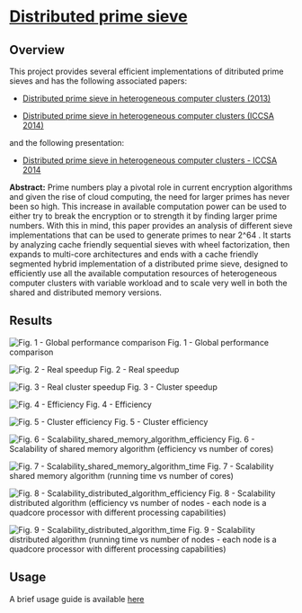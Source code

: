 # [Distributed prime sieve](http://carlosmccosta.github.io/Distributed-Prime-Sieve/)

## Overview
This project provides several efficient implementations of ditributed prime sieves and has the following associated papers:

- [Distributed prime sieve in heterogeneous computer clusters (2013)](https://www.researchgate.net/publication/257213711_Distributed_prime_sieve_in_heterogeneous_computer_clusters)

- [Distributed prime sieve in heterogeneous computer clusters (ICCSA 2014)](https://www.researchgate.net/publication/262142509_Distributed_Prime_Sieve_in_Heterogeneous_Computer_Clusters)


and the following presentation:

- [Distributed prime sieve in heterogeneous computer clusters - ICCSA 2014](https://github.com/carlosmccosta/Distributed-Prime-Sieve/blob/master/DistributedPrimeSieve-Presentation-ICCSA2014/DistributedPrimeSieve-ICCSA.pdf?raw=true)

**Abstract:**
Prime numbers play a pivotal role in current encryption algorithms and given the rise of cloud computing, the need for larger primes has never been so high. This increase in available computation power can be used to either try to break the encryption or to strength it by finding larger prime numbers. With this in mind, this paper provides an analysis of different sieve implementations that can be used to generate primes to near 2^64 . It starts by analyzing cache friendly sequential sieves with wheel factorization, then expands to multi-core architectures and ends with a cache friendly segmented hybrid implementation of a distributed prime sieve, designed to efficiently use all the available computation resources of heterogeneous computer clusters with variable workload and to scale very well in both the shared and distributed memory versions.




## Results

![Fig. 1 - Global performance comparison](https://raw.github.com/carlosmccosta/Distributed-Prime-Sieve/master/DistributedPrimeSieve/docs/GlobalPerformance.png)
Fig. 1 - Global performance comparison


![Fig. 2 - Real speedup](https://raw.github.com/carlosmccosta/Distributed-Prime-Sieve/master/DistributedPrimeSieve/docs/RealSpeedup.png)
Fig. 2 - Real speedup


![Fig. 3 - Real cluster speedup](https://raw.github.com/carlosmccosta/Distributed-Prime-Sieve/master/DistributedPrimeSieve/docs/cluster_speedup.png)
Fig. 3 - Cluster speedup


![Fig. 4 - Efficiency](https://raw.github.com/carlosmccosta/Distributed-Prime-Sieve/master/DistributedPrimeSieve/docs/Efficiency.png)
Fig. 4 - Efficiency


![Fig. 5 - Cluster efficiency](https://raw.github.com/carlosmccosta/Distributed-Prime-Sieve/master/DistributedPrimeSieve/docs/cluster_efficiency.png)
Fig. 5 - Cluster efficiency


![Fig. 6 - Scalability_shared_memory_algorithm_efficiency](https://raw.github.com/carlosmccosta/Distributed-Prime-Sieve/master/DistributedPrimeSieve/docs/Scalability_shared_memory_algorithm_efficiency.png)
Fig. 6 - Scalability of shared memory algorithm (efficiency vs number of cores)


![Fig. 7 - Scalability_shared_memory_algorithm_time](https://raw.github.com/carlosmccosta/Distributed-Prime-Sieve/master/DistributedPrimeSieve/docs/Scalability_shared_memory_algorithm_time.png)
Fig. 7 - Scalability shared memory algorithm (running time vs number of cores)


![Fig. 8 - Scalability_distributed_algorithm_efficiency](https://raw.github.com/carlosmccosta/Distributed-Prime-Sieve/master/DistributedPrimeSieve/docs/Scalability_distributed_algorithm_efficiency.png)
Fig. 8 - Scalability distributed algorithm (efficiency vs number of nodes - each node is a quadcore processor with different processing capabilities)


![Fig. 9 - Scalability_distributed_algorithm_time](https://raw.github.com/carlosmccosta/Distributed-Prime-Sieve/master/DistributedPrimeSieve/docs/Scalability_shared_memory_algorithm_time.png)
Fig. 9 - Scalability distributed algorithm (running time vs number of nodes - each node is a quadcore processor with different processing capabilities)


## Usage
A brief usage guide is available [here](https://github.com/carlosmccosta/Distributed-Prime-Sieve/blob/master/DistributedPrimeSieve/docs/usage.txt)
